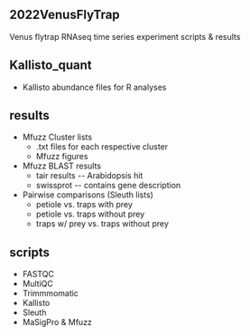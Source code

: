 ## 2022VenusFlyTrap
Venus flytrap RNAseq time series experiment scripts &amp; results

## Kallisto_quant
- Kallisto abundance files for R analyses

## results
- Mfuzz Cluster lists
  - .txt files for each respective cluster
  - Mfuzz figures
- Mfuzz BLAST results
  - tair results -- Arabidopsis hit
  - swissprot -- contains gene description 
- Pairwise comparisons (Sleuth lists)
  - petiole vs. traps with prey
  - petiole vs. traps without prey
  - traps w/ prey vs. traps without prey

## scripts
- FASTQC
- MultiQC
- Trimmmomatic
- Kallisto
- Sleuth
- MaSigPro & Mfuzz
